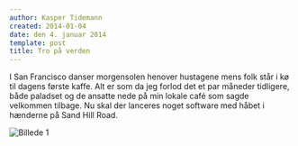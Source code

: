 ```yaml
---
author: Kasper Tidemann
created: 2014-01-04
date: den 4. januar 2014
template: post
title: Tro på verden
---
```


I San Francisco danser morgensolen henover hustagene mens folk står i kø til dagens første kaffe. Alt er som da jeg forlod det et par måneder tidligere, både paladset og de ansatte nede på min lokale café som sagde velkommen tilbage. Nu skal der lanceres noget software med håbet i hænderne på Sand Hill Road.

![Billede 1](/photos/status-35/1.jpg)